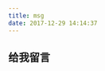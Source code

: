 ```yaml
---
title: msg
date: 2017-12-29 14:14:37
---
```

## 给我留言
<!--PC版-->
<div id="SOHUCS" sid="msg_id"></div>
<script charset="utf-8" type="text/javascript" src="https://changyan.sohu.com/upload/changyan.js" ></script>
<script type="text/javascript">
window.changyan.api.config({
appid: 'cytnHLIj7',
conf: 'prod_ff2e472e4db9f2adffaa13bfa76cdd6e'
});
</script>